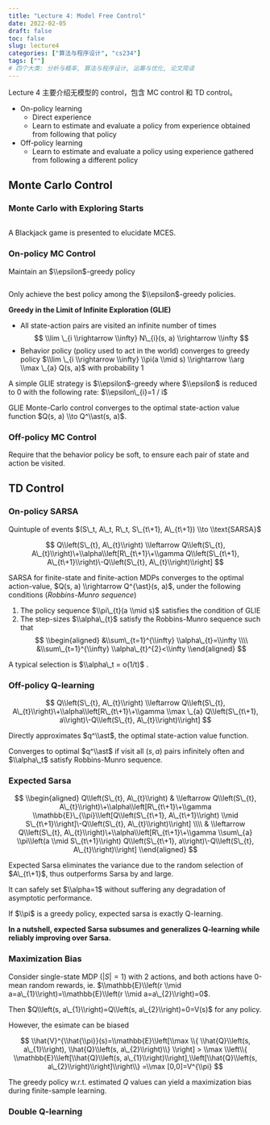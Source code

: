 ```yaml
---
title: "Lecture 4: Model Free Control"
date: 2022-02-05
draft: false
toc: false
slug: lecture4
categories: ["算法与程序设计", "cs234"]
tags: [""]
# 四个大类: 分析与概率, 算法与程序设计, 运筹与优化, 论文简读
---
```


Lecture 4 主要介绍无模型的 control，包含 MC control 和 TD control。




- On-policy learning
  - Direct experience
  - Learn to estimate and evaluate a policy from experience obtained from following that policy
- Off-policy learning
  - Learn to estimate and evaluate a policy using experience gathered from following a different policy



## Monte Carlo Control

### Monte Carlo with Exploring Starts

<img src="../../figures/lecture4/mces.png" alt="" style="zoom:67%;" />



A Blackjack game is presented to elucidate MCES.



### On-policy MC Control

Maintain an $\\epsilon$-greedy policy

<img src="../../figures/lecture4/mc-onpolicy.png" alt="" style="zoom:67%;" />

Only achieve the best policy among the $\\epsilon$-greedy policies.



**Greedy in the Limit of Infinite Exploration (GLIE)**

- All state-action pairs are visited an infinite number of times
$$
\\lim \_{i \\rightarrow \\infty} N\_{i}(s, a) \\rightarrow \\infty
$$
- Behavior policy (policy used to act in the world) converges to greedy policy
$\\lim \_{i \\rightarrow \\infty} \\pi(a \\mid s) \\rightarrow \\arg \\max \_{a} Q(s, a)$ with probability 1

A simple GLIE strategy is $\\epsilon$-greedy where $\\epsilon$ is reduced to 0 with the following rate: $\\epsilon\_{i}=1 / i$

GLIE Monte-Carlo control converges to the optimal state-action value function $Q(s, a) \\to Q^\\ast(s, a)$.



### Off-policy MC Control

Require that the behavior policy be soft, to ensure each pair of state and action be visited.




## TD Control

### On-policy SARSA

Quintuple of events $(S\_t, A\_t, R\_t, S\_{t\+1}, A\_{t\+1}) \\to \\text{SARSA}$  

$$
Q\\left(S\_{t}, A\_{t}\\right) \\leftarrow Q\\left(S\_{t}, A\_{t}\\right)\+\\alpha\\left[R\_{t\+1}\+\\gamma Q\\left(S\_{t\+1}, A\_{t\+1}\\right)\-Q\\left(S\_{t}, A\_{t}\\right)\\right]
$$

SARSA for finite-state and finite-action MDPs converges to the optimal action-value, $Q(s, a) \\rightarrow Q^{\ast}(s, a)$, under the following conditions (*Robbins-Munro sequence*)

1. The policy sequence $\\pi\_{t}(a \\mid s)$ satisfies the condition of GLIE
2. The step-sizes $\\alpha\_{t}$ satisfy the Robbins-Munro sequence such that
  $$
  \\begin{aligned}
  &\\sum\_{t=1}^{\\infty} \\alpha\_{t}=\\infty \\\\
  &\\sum\_{t=1}^{\\infty} \\alpha\_{t}^{2}<\\infty
  \\end{aligned}
  $$

A typical selection is $\\alpha\_t = o(1/t)$ .



### Off-policy Q-learning

$$
Q\\left(S\_{t}, A\_{t}\\right) \\leftarrow Q\\left(S\_{t}, A\_{t}\\right)\+\\alpha\\left[R\_{t\+1}\+\\gamma \\max \_{a} Q\\left(S\_{t\+1}, a\\right)\-Q\\left(S\_{t}, A\_{t}\\right)\\right]
$$

Directly approximates $q^\\ast$, the optimal state-action value function.

Converges to optimal $q^\\ast$ if visit all $(s, a)$ pairs infinitely often and $\\alpha\_t$ satisfy Robbins-Munro sequence. 



### Expected Sarsa

$$
\\begin{aligned}
Q\\left(S\_{t}, A\_{t}\\right) & \\leftarrow Q\\left(S\_{t}, A\_{t}\\right)\+\\alpha\\left[R\_{t\+1}\+\\gamma \\mathbb{E}\_{\\pi}\\left[Q\\left(S\_{t\+1}, A\_{t\+1}\\right) \\mid S\_{t\+1}\\right]\-Q\\left(S\_{t}, A\_{t}\\right)\\right] \\\\
& \\leftarrow Q\\left(S\_{t}, A\_{t}\\right)\+\\alpha\\left[R\_{t\+1}\+\\gamma \\sum\_{a} \\pi\\left(a \\mid S\_{t\+1}\\right) Q\\left(S\_{t\+1}, a\\right)\-Q\\left(S\_{t}, A\_{t}\\right)\\right]
\\end{aligned}
$$

Expected Sarsa eliminates the variance due to the random selection of $A\_{t\+1}$, thus outperforms Sarsa by and large.

It can safely set $\\alpha=1$ without suffering any degradation of asymptotic performance.

If $\\pi$ is a greedy policy, expected sarsa is exactly Q-learning.

**In a nutshell, expected Sarsa subsumes and generalizes Q-learning while reliably improving over Sarsa.**



### Maximization Bias

Consider single-state MDP $(|S|=1)$ with 2 actions, and both actions have 0-mean random rewards, ie. $\\mathbb{E}\\left(r \\mid a=a\_{1}\\right)=\\mathbb{E}\\left(r \\mid a=a\_{2}\\right)=0$.

Then $Q\\left(s, a\_{1}\\right)=Q\\left(s, a\_{2}\\right)=0=V(s)$ for any policy.

However, the esimate can be biased

$$
\\hat{V}^{\\hat{\\pi}}(s)=\\mathbb{E}\\left[\\max \\{ \\hat{Q}\\left(s, a\_{1}\\right), \\hat{Q}\\left(s, a\_{2}\\right)\\} \\right] > \\max \\left\\{ \\mathbb{E}\\left[\\hat{Q}\\left(s, a\_{1}\\right)\\right],\\left[\\hat{Q}\\left(s, a\_{2}\\right)\\right]\\right\\} =\\max [0,0]=V^{\\pi}
$$

The greedy policy w.r.t. estimated $Q$ values can yield a maximization bias during finite-sample learning.



### Double Q-learning

<img src="../../figures/lecture4/image-20220305161630917.png" alt="" style="zoom:50%;" />






